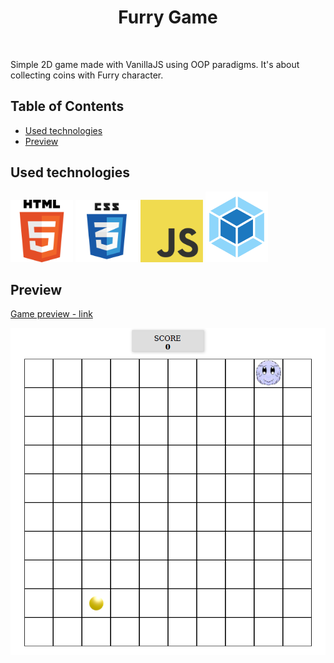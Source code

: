 <h1 align="center"> Furry Game </h1><br>
<p align="left">
	Simple 2D game made with VanillaJS using OOP paradigms. It's
	about collecting coins with Furry character.
</p>

## Table of Contents

- [Used technologies](#used-technologies)
- [Preview](#preview)

## Used technologies

<div>
	<img src="https://raw.githubusercontent.com/rpanasiuk/FurryGame/master/img/html.png" alt="HTML icon" style="display: inline-block;" width="100" />
	<img src="https://raw.githubusercontent.com/rpanasiuk/FurryGame/master/img/css.png" alt="CSS icon" style="display: inline-block;" width="100" />
	<img src="https://raw.githubusercontent.com/rpanasiuk/FurryGame/master/img/javascript.png" alt="JavaScript icon" style="display: inline-block;" width="100" />
	<img src="https://raw.githubusercontent.com/rpanasiuk/FurryGame/master/img/webpack.png" alt="Webpack icon" style="display: inline-block;" width="100" />
</div>

## Preview

[Game preview - link](https://rpanasiuk.github.io/FurryGame/dist/index.html)

<div>
	<img src="https://raw.githubusercontent.com/rpanasiuk/FurryGame/master/img/furry_game.png" alt="FurryGame image" />

</div>
